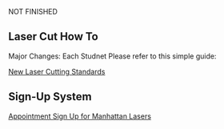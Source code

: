 NOT FINISHED

## Laser Cut How To

Major Changes: Each Studnet
Please refer to this simple guide:

[New Laser Cutting Standards](https://nyinstituteoftechnology-my.sharepoint.com/:w:/g/personal/afinke05_nyit_edu/EX4u2Ko3dutDkSyIW3U_AI8BQ_WN4fxu0Q0tHVR-vxGqLw?e=y767EZ)

## Sign-Up System

[Appointment Sign Up for Manhattan Lasers](https://outlook.office365.com/owa/calendar/booking-LaserCuttingNYITManhattan@nyinstituteoftechnology.onmicrosoft.com/bookings/)

